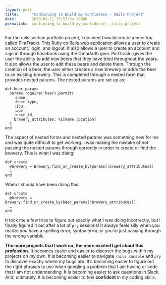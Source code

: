 ```yaml
---
layout: post
title:      "Continuing to Build my Confidence - Rails Project"
date:       2018-09-11 19:57:04 +0000
permalink:  continuing_to_build_my_confidence_-_rails_project
---
```


For the rails section portfolio project, I decided I would create a beer log called PintTrackr. This Ruby on Rails web application allows a user to create an account, login, and logout. It also allows a user to create an account and sign in through Facebook using the OmniAuth gem. PintTrackr gives the user the ability to add new beers that they have tried throughout the years. It also allows the user to edit these beers and delete them. 
Through the creation of a beer, the user either creates a new brewery or adds the beer to an existing brewery.  This is completed through a nested form that provides nested params. The nested params are set up as: 

```
def beer_params
  params.require(:beer).permit(
    :name,
    :beer_type,
    :ibu,
    :abv,
    :user_id,
    brewery_attributes: %i[name location]
  )
end 
```

The aspect of nested forms and nested params was something new for me and was quite difficult to get working. I was making the mistake of not passing the nested params through correctly in order to create or find the brewery. This is what I was doing:

```
def create 
  @brewery = Brewery.find_or_create_by(params[:brewery_attributes])
  …
end 
```

When I should have been doing this:

```
def create 
  @brewery = Brewery.find_or_create_by(beer_params[:brewery_attributes])
  …
end 
```

It took me a few tries to figure out exactly what I was doing incorrectly, but I finally figured it out after a lot of `pry` sessions! It always feels silly when you realize you have a spelling error, syntax error,  or you’re just passing through the wrong variable. 

**The more projects that I work on, the more excited I get about this profession.** It becomes easier and easier to discover the bugs within my projects on my own. It is becoming easier to navigate `rails console` and `pry` to discover exactly where my bugs are. It’s becoming easier to figure out the right phrases to use when googling a problem that I am having or code that I am not understanding. It is becoming easier to ask questions in Slack. And, ultimately, it is becoming easier to feel **confident** in my coding skills. 
